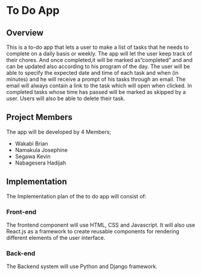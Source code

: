 # To Do App


## Overview
This is a to-do app that lets a user to make a list of tasks that he needs to complete on a daily basis or weekly. The app will let the user keep track of their chores. And once completed,it will be marked as“completed” and and can be updated also according to his program of the day. The user will be able to specify the expected date and time of each task and when (in minutes) and he will receive a prompt of his tasks through an email. The email will always contain a link to the task which will open when clicked. In completed tasks whose time has passed will be marked as skipped by a user. Users will also be able to delete their task. 

## Project Members
The app will be developed by 4 Members;
- Wakabi Brian
- Namakula Josephine
- Segawa Kevin
- Nabagesera Hadijah

## Implementation
The Implementation plan of the to do app will consist of:

### Front-end
The frontend component will use HTML, CSS and Javascript. It will also use React.js as a framework to create reusable components for rendering different elements of the user interface.

### Back-end
The Backend system will use Python and Django framework. 


